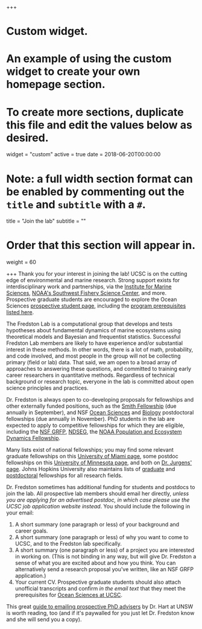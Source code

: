 +++
# Custom widget.
# An example of using the custom widget to create your own homepage section.
# To create more sections, duplicate this file and edit the values below as desired.
widget = "custom"
active = true
date = 2018-06-20T00:00:00

# Note: a full width section format can be enabled by commenting out the `title` and `subtitle` with a `#`.
title = "Join the lab"
subtitle = ""

# Order that this section will appear in.
weight = 60

+++
Thank you for your interest in joining the lab! UCSC is on the cutting edge of environmental and marine research. Strong support exists for interdisciplinary work and partnerships, via the [Institute for Marine Sciences](https://ims.ucsc.edu/), [NOAA's Southwest Fishery Science Center](https://www.fisheries.noaa.gov/about/southwest-fisheries-science-center), and more. Prospective graduate students are encouraged to explore the Ocean Sciences [prospective student page](https://oceansci.ucsc.edu/about/prosp-student-resources.html), including the [program prerequisites listed here](https://catalog.ucsc.edu/Current/General-Catalog/Academic-Units/Physical-and-Biological-Sciences-Division/Ocean-Sciences). 

The Fredston Lab is a computational group that develops and tests hypotheses about fundamental dynamics of marine ecosystems using theoretical models and Bayesian and frequentist statistics. Successful Fredston Lab members are likely to have experience and/or substantial interest in these methods. In other words, there is a lot of math, probability, and code involved, and most people in the group will not be collecting primary (field or lab) data. That said, we am open to a broad array of approaches to answering these questions, and committed to training early career researchers in quantitative methods. Regardless of technical background or research topic, everyone in the lab is committed about open science principles and practices. 

Dr. Fredston is always open to co-developing proposals for fellowships and other externally funded positions, such as the [Smith Fellowship](https://conbio.org/mini-sites/smith-fellows) (due annually in September), and NSF [Ocean Sciences](https://new.nsf.gov/funding/opportunities/ocean-sciences-postdoctoral-research-fellowships-0) and [Biology](https://new.nsf.gov/funding/opportunities/postdoctoral-research-fellowships-biology-prfb) postdoctoral fellowships (due annually in November). PhD students in the lab are expected to apply to competitive fellowships for which they are eligible, including the [NSF GRFP](https://www.nsfgrfp.org/), [NDSEG](https://ndseg.org/), the [NOAA Population and Ecosystem Dynamics Fellowship](https://seagrant.noaa.gov/NMFS-SG-Fellowship). 

Many lists exist of national fellowships; you may find some relevant graduate fellowships on this [University of Miami page](https://graduate.rsmas.miami.edu/phd-and-ms-programs/ocean-sciences/national-fellowships-awards/index.html), some postdoc fellowships on this [University of Minnesota page](https://cbs.umn.edu/academics/departments/eeb/postdocs/opportunities), and both on [Dr. Jurgens' page](https://jurgenslab.com/grad-postdoc-funding/). Johns Hopkins University also maintains lists of [graduate](https://research.jhu.edu/rdt/funding-opportunities/graduate/) and [postdoctoral](https://research.jhu.edu/rdt/funding-opportunities/postdoctoral/) fellowships for all research fields. 

Dr. Fredston sometimes has additional funding for students and postdocs to join the lab. All prospective lab members should email her directly, *unless you are applying for an advertised postdoc, in which case please use the UCSC job application website instead*. You should include the following in your email:

1. A short summary (one paragraph or less) of your background and career goals.
1. A short summary (one paragraph or less) of why you want to come to UCSC, and to the Fredston lab specifically. 
1. A short summary (one paragraph or less) of a project you are interested in working on. (This is not binding in any way, but will give Dr. Fredston a sense of what you are excited about and how you think. You can alternatively send a research proposal you've written, like an NSF GRFP application.)
1. Your current CV. Prospective graduate students should also attach unofficial transcripts and confirm *in the email text* that they meet the prerequisites for [Ocean Sciences at UCSC](https://catalog.ucsc.edu/Current/General-Catalog/Academic-Units/Physical-and-Biological-Sciences-Division/Ocean-Sciences). 

This great [guide to emailing prospective PhD advisers](https://doi.org/10.1038/d41586-023-00786-8) by Dr. Hart at UNSW is worth reading, too (and if it's paywalled for you just let Dr. Fredston know and she will send you a copy).
